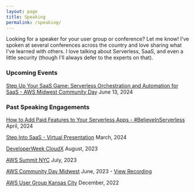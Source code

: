 ```yaml
---
layout: page
title: Speaking
permalink: /speaking/
---
```


Looking for a speaker for your user group or conference? Let me know! I've spoken at several conferences across the country and love sharing what I've learned with others. I love talking about Serverless, SaaS, and even a little security (though I'll always defer to the experts on that).

### Upcoming Events

[Step Up Your SaaS Game: Serverless Orchestration and Automation for SaaS - AWS Midwest Community Day](https://www.midwestcommunityday.com/) June 13, 2024


### Past Speaking Engagements

[How to Add Paid Features to Your Serverless Apps - #BelieveInServerless](https://www.youtube.com/watch?v=x0F9I8tuKNY) April, 2024

[Step Into SaaS - Virtual Presentation](https://cfe.dev/sessions/step-functions-aws/) March, 2024

[DeveloperWeek CloudX](https://www.developerweek.com/cloudx/) August, 2023

[AWS Summit NYC](https://aws.amazon.com/events/summits/new-york/) July, 2023

[AWS Community Day Midwest](https://www.midwestcommunityday.com/) June, 2023 - [View Recording](https://www.youtube.com/watch?v=RRdc9DhwrT4)

[AWS User Group Kansas City](http://awskc.com) December, 2022
